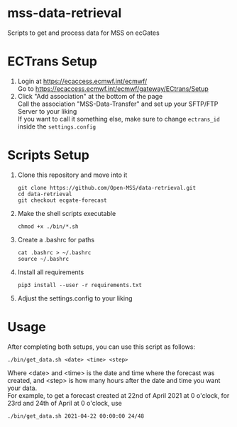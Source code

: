mss-data-retrieval
==================
Scripts to get and process data for MSS on ecGates

ECTrans Setup
=============
1. Login at https://ecaccess.ecmwf.int/ecmwf/ \
   Go to https://ecaccess.ecmwf.int/ecmwf/gateway/ECtrans/Setup
2. Click "Add association" at the bottom of the page \
   Call the association "MSS-Data-Transfer" and set up your SFTP/FTP Server to your liking \
   If you want to call it something else, make sure to change `ectrans_id` inside the `settings.config`

Scripts Setup
=============
1. Clone this repository and move into it

       git clone https://github.com/Open-MSS/data-retrieval.git
       cd data-retrieval
       git checkout ecgate-forecast

2. Make the shell scripts executable

       chmod +x ./bin/*.sh
       
3. Create a .bashrc for paths

       cat .bashrc > ~/.bashrc
       source ~/.bashrc

4. Install all requirements

       pip3 install --user -r requirements.txt
       
5. Adjust the settings.config to your liking

Usage
=====
After completing both setups, you can use this script as follows:

    ./bin/get_data.sh <date> <time> <step>

Where \<date\> and \<time\> is the date and time where the forecast was created, and \<step\> is how many hours after the date and time you want your data.\
For example, to get a forecast created at 22nd of April 2021 at 0 o'clock, for 23rd and 24th of April at 0 o'clock, use

    ./bin/get_data.sh 2021-04-22 00:00:00 24/48
    
